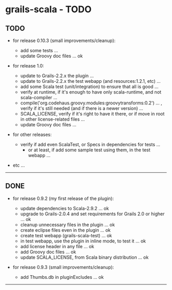 grails-scala - TODO
===================

TODO
----

- for release 0.10.3 (small improvements/cleanup):
    + add some tests ...
    + update Groovy doc files ... ok

- for release 1.0:
	- update to Grails-2.2.x the plugin ...
	- update to Grails-2.2.x the test webapp (and resources:1.2.1, etc) ...
    - add some Scala test (unit/integration) to ensure that all is good ...
    - verify at runtime, if it's enough to have only scala-runtime, and not scala-compiler ...
    - compile('org.codehaus.groovy.modules:groovytransforms:0.2') ... , verify if it's still needed (and if there is a newer version) ...
    - SCALA_LICENSE, verify if it's right to have it there, or if move in root in other license-related files ...
	- update Groovy doc files ...


- for other releases:
	- verify if add even ScalaTest, or Specs in dependencies for tests ...
		- or at least, if add some sample test using them, in the test webapp ...


- etc ...

---------------


DONE
----

- for release 0.9.2 (my first release of the plugin):
    + update dependencies to Scala-2.9.2 ... ok
    + upgrade to Grails-2.0.4 and set requirements for Grails 2.0 or higher ... ok
    + cleanup unnecessary files in the plugin ... ok
    + create eclipse files even in the plugin ... ok
    + create test webapp (grails-scala-test) ... ok
    + in test webapp, use the plugin in inline mode, to test it ... ok
    + add license header in any file ... ok
    + add Groovy doc files ... ok
    + update SCALA_LICENSE, from Scala binary distribution ... ok

- for release 0.9.3 (small improvements/cleanup):
    + add Thumbs.db in pluginExcludes ... ok

---------------
